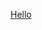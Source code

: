 
<meta property="og:title"       content="Discord Usage Videos">
<meta property="og:description" content="This page contains a carousel of videos that descript how to use Discord to learn about the FormR platorm -- from configuring your development workstation, to building a remote web server to creating a React app to manuage your data.">
<meta property="og:url"         content="https://formr.net/">
<meta property="og:image"       content="https://suzeeparker.github.io/FRDocs_dev01-suzee/assets/formr-icon.png">

<!-- ![FormR Icon](../assets/formr-icon.png "FormR Icon") -->

[Hello](1c3_video-carousel.html ':include :type=iframe controls height=850px width=1300px')

